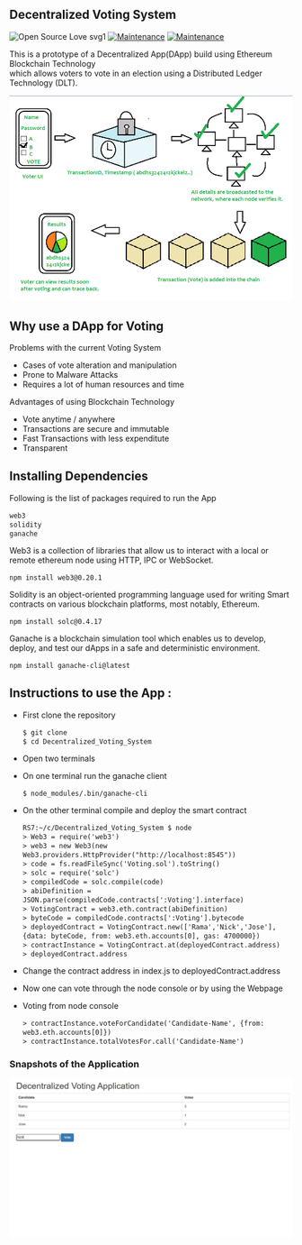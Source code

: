 ## Decentralized Voting System
![Open Source Love svg1](https://badges.frapsoft.com/os/v1/open-source.svg?v=103)
[![Maintenance](https://img.shields.io/badge/Maintained-yes-green.svg)](https://github.com/gurusinb/Decentralized_Voting_System)
[![Maintenance](https://img.shields.io/badge/Deployed-no-red.svg)](https://github.com/gurusinb/Decentralized_Voting_System)

This is a prototype of a Decentralized App(DApp) build using Ethereum
Blockchain Technology <br> which allows voters to vote in an election
using a Distributed Ledger Technology (DLT).

![alt text](https://raw.githubusercontent.com/gurusinb/Decentralized_Voting_System/MASTER/Sample%20Output/img-1.png)

## Why use a DApp for Voting

Problems with the current Voting System
* Cases of vote alteration and manipulation
* Prone to Malware Attacks
* Requires a lot of human resources and time

Advantages of using Blockchain Technology
* Vote anytime / anywhere
* Transactions are secure and immutable
* Fast Transactions with less expenditute
* Transparent

## Installing Dependencies
Following is the list of packages required to run the App

    web3
    solidity
    ganache

Web3 is a 
collection of libraries that allow us to interact with a local or 
remote ethereum node using HTTP, IPC or WebSocket. 

    npm install web3@0.20.1

Solidity is an object-oriented programming language used for writing Smart contracts
on various blockchain platforms, most notably, Ethereum.
  
    npm install solc@0.4.17

Ganache is a blockchain simulation tool which enables us to develop, deploy, and test
our dApps in a safe and deterministic environment.

    npm install ganache-cli@latest

## Instructions to use the App :

* First clone the repository
  
      $ git clone
      $ cd Decentralized_Voting_System
  
* Open two terminals
* On one terminal run the ganache client
  
      $ node_modules/.bin/ganache-cli
  
* On the other terminal compile and deploy the smart contract
      
      RS7:~/c/Decentralized_Voting_System $ node
      > Web3 = require('web3')
      > web3 = new Web3(new Web3.providers.HttpProvider("http://localhost:8545"))
      > code = fs.readFileSync('Voting.sol').toString()
      > solc = require('solc')
      > compiledCode = solc.compile(code)
      > abiDefinition = JSON.parse(compiledCode.contracts[':Voting'].interface)
      > VotingContract = web3.eth.contract(abiDefinition)
      > byteCode = compiledCode.contracts[':Voting'].bytecode
      > deployedContract = VotingContract.new(['Rama','Nick','Jose'],{data: byteCode, from: web3.eth.accounts[0], gas: 4700000})
      > contractInstance = VotingContract.at(deployedContract.address)
      > deployedContract.address
  
* Change the contract address in index.js to deployedContract.address
* Now one can vote through the node console or by using the Webpage
* Voting from node console
  
      > contractInstance.voteForCandidate('Candidate-Name', {from: web3.eth.accounts[0]})
      > contractInstance.totalVotesFor.call('Candidate-Name')

### Snapshots of the Application
![alt text](https://raw.githubusercontent.com/gurusinb/Decentralized_Voting_System/MASTER/Sample%20Output/img-2.JPG)

